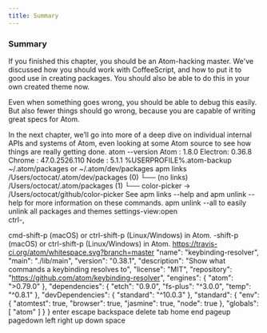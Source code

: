 ```yaml
---
title: Summary
---
```

### Summary

If you finished this chapter, you should be an Atom-hacking master. We've discussed how you should work with CoffeeScript, and how to put it to good use in creating packages. You should also be able to do this in your own created theme now.

Even when something goes wrong, you should be able to debug this easily. But also fewer things should go wrong, because you are capable of writing great specs for Atom.

In the next chapter, we’ll go into more of a deep dive on individual internal APIs and systems of Atom, even looking at some Atom source to see how things are really getting done.
atom --version
Atom    : 1.8.0
Electron: 0.36.8
Chrome  : 47.0.2526.110
Node    : 5.1.1
%USERPROFILE%\.atom-backup
~/.atom/packages or ~/.atom/dev/packages
apm links
/Users/octocat/.atom/dev/packages (0)
└── (no links)
/Users/octocat/.atom/packages (1)
└── color-picker -> /Users/octocat/github/color-picker
See apm links --help and apm unlink --help for more information on these commands.
apm unlink --all to easily unlink all packages and themes
settings-view:open	
ctrl-,

cmd-shift-p (macOS) or ctrl-shift-p (Linux/Windows) in Atom.
-shift-p (macOS) or ctrl-shift-p (Linux/Windows) in Atom.
https://travis-ci.org/atom/whitespace.svg?branch=master
 "name": "keybinding-resolver",
  "main": "./lib/main",
  "version": "0.38.1",
  "description": "Show what commands a keybinding resolves to",
  "license": "MIT",
  "repository": "https://github.com/atom/keybinding-resolver",
  "engines": {
    "atom": ">0.79.0"
  },
  "dependencies": {
    "etch": "0.9.0",
    "fs-plus": "^3.0.0",
    "temp": "^0.8.1"
  },
  "devDependencies": {
    "standard": "^10.0.3"
  },
  "standard": {
    "env": {
      "atomtest": true,
      "browser": true,
      "jasmine": true,
      "node": true
    },
    "globals": [
      "atom"
    ]
  }
}
enter escape backspace delete tab home end pageup pagedown left right up down space

